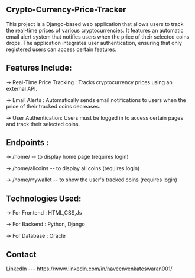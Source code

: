 
## Crypto-Currency-Price-Tracker

This project is a Django-based web application that allows users to track the real-time prices of various cryptocurrencies. It features an automatic email alert system that notifies users when the price of their selected coins drops. The application integrates user authentication, ensuring that only registered users can access certain features.

## Features Include:
-> Real-Time Price Tracking : Tracks cryptocurrency prices using an external API.

-> Email Alerts : Automatically sends email notifications to users when the price of their tracked coins decreases.

-> User Authentication: Users must be logged in to access certain pages and track their selected coins.


## Endpoints :
-> /home/         -- to display home page (requires login)

-> /home/allcoins -- to display all coins (requires login)

-> /home/mywallet -- to show the user's tracked coins (requires login)

## Technologies Used:
-> For Frontend : HTML,CSS,Js

-> For Backend : Python, Django

-> For Database : Oracle


## Contact
LinkedIn --- https://www.linkedin.com/in/naveenvenkateswaran001/

